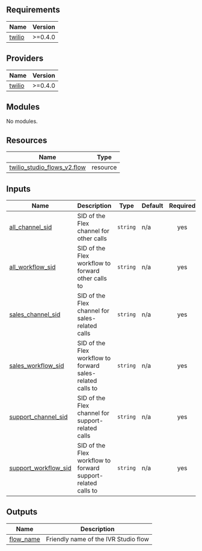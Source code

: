 <!-- BEGIN_TF_DOCS -->
## Requirements

| Name | Version |
|------|---------|
| <a name="requirement_twilio"></a> [twilio](#requirement\_twilio) | >=0.4.0 |

## Providers

| Name | Version |
|------|---------|
| <a name="provider_twilio"></a> [twilio](#provider\_twilio) | >=0.4.0 |

## Modules

No modules.

## Resources

| Name | Type |
|------|------|
| [twilio_studio_flows_v2.flow](https://registry.terraform.io/providers/twilio/twilio/latest/docs/resources/studio_flows_v2) | resource |

## Inputs

| Name | Description | Type | Default | Required |
|------|-------------|------|---------|:--------:|
| <a name="input_all_channel_sid"></a> [all\_channel\_sid](#input\_all\_channel\_sid) | SID of the Flex channel for other calls | `string` | n/a | yes |
| <a name="input_all_workflow_sid"></a> [all\_workflow\_sid](#input\_all\_workflow\_sid) | SID of the Flex workflow to forward other calls to | `string` | n/a | yes |
| <a name="input_sales_channel_sid"></a> [sales\_channel\_sid](#input\_sales\_channel\_sid) | SID of the Flex channel for sales-related calls | `string` | n/a | yes |
| <a name="input_sales_workflow_sid"></a> [sales\_workflow\_sid](#input\_sales\_workflow\_sid) | SID of the Flex workflow to forward sales-related calls to | `string` | n/a | yes |
| <a name="input_support_channel_sid"></a> [support\_channel\_sid](#input\_support\_channel\_sid) | SID of the Flex channel for support-related calls | `string` | n/a | yes |
| <a name="input_support_workflow_sid"></a> [support\_workflow\_sid](#input\_support\_workflow\_sid) | SID of the Flex workflow to forward support-related calls to | `string` | n/a | yes |

## Outputs

| Name | Description |
|------|-------------|
| <a name="output_flow_name"></a> [flow\_name](#output\_flow\_name) | Friendly name of the IVR Studio flow |
<!-- END_TF_DOCS -->